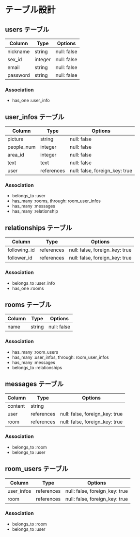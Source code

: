 # テーブル設計

## users テーブル

| Column             | Type    | Options     |
| ------------------ | ------- | ----------- |
| nickname           | string  | null: false |
| sex_id             | integer | null: false |
| email              | string  | null: false |
| password           | string  | null: false |

### Association

- has_one  :user_info





## user_infos テーブル

| Column           | Type       | Options                        |
| ---------------- | ---------- | ------------------------------ |
| picture          | string     | null: false                    |
| people_num       | integer    | null: false                    |
| area_id          | integer    | null: false                    |
| text             | text       | null: false                    |
| user             | references | null: false, foreign_key: true |

### Association

- belongs_to :user
- has_many :rooms, through: room_user_infos
- has_many :messages
- has_many :relationship





## relationships テーブル

| Column       | Type       | Options                        |
| ------------ | ---------- | ------------------------------ |
| following_id | references | null: false, foreign_key: true |
| follower_id  | references | null: false, foreign_key: true |

### Association

- belongs_to :user_info
- has_one    :rooms





##  rooms テーブル

| Column | Type   | Options     |
| ------ | ------ | ----------- |
| name   | string | null: false |

### Association

- has_many   :room_users
- has_many   :user_infos, through: room_user_infos
- has_many   :messages
- belongs_to :relationships





##  messages テーブル

| Column     | Type       | Options                        |
| ---------- | ---------- | ------------------------------ |
| content    | string     |                                |
| user       | references | null: false, foreign_key: true |
| room       | references | null: false, foreign_key: true |

### Association

- belongs_to :room
- belongs_to :user





## room_users テーブル

| Column       | Type       | Options                        |
| ------------ | ---------- | ------------------------------ |
| user_infos   | references | null: false, foreign_key: true |
| room         | references | null: false, foreign_key: true |

### Association

- belongs_to :room
- belongs_to :user